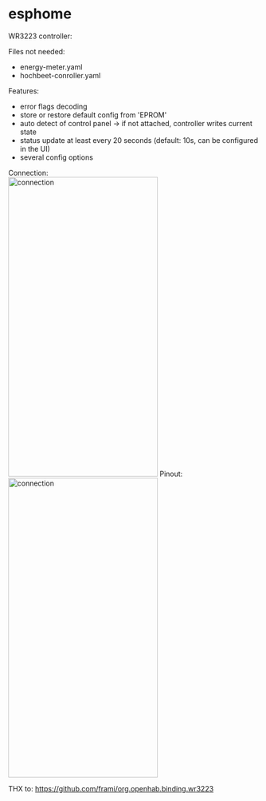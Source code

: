 # esphome

WR3223 controller:

Files not needed:
- energy-meter.yaml 
- hochbeet-conroller.yaml


Features:

- error flags decoding
- store or restore default config from 'EPROM'
- auto detect of control panel -> if not attached, controller writes current state
- status update at least every 20 seconds (default: 10s, can be configured in the UI)
- several config options

Connection:
<br/>
<img src="https://github.com/schmurgel-tg/esphome/blob/main/images/20230101_174032.jpg?raw=true" alt="connection" width="300" height="600" />
Pinout:
<br/>
<img src="https://github.com/schmurgel-tg/esphome/blob/main/pinout.png?raw=true" alt="connection" width="300" height="600" />
<br/>


THX to:
https://github.com/frami/org.openhab.binding.wr3223
